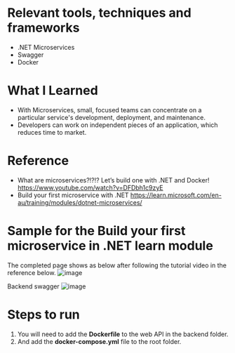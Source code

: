# Relevant tools, techniques and frameworks
- .NET Microservices
- Swagger
- Docker

# What I Learned
- With Microservices, small, focused teams can concentrate on a particular service's development, deployment, and maintenance.
- Developers can work on independent pieces of an application, which reduces time to market.

# Reference
- What are microservices?!?!? Let’s build one with .NET and Docker! https://www.youtube.com/watch?v=DFDbh1c9zyE
- Build your first microservice with .NET https://learn.microsoft.com/en-au/training/modules/dotnet-microservices/

# Sample for the Build your first microservice in .NET learn module

The completed page shows as below after following the tutorial video in the reference below.
![image](https://github.com/user-attachments/assets/2820ed85-6b27-4c84-845d-b2af42a14fa2)

Backend swagger
![image](https://github.com/user-attachments/assets/ae15f0d6-06d8-46f5-9a95-db2d82804d00)

# Steps to run

1. You will need to add the **Dockerfile** to the web API in the backend folder.
1. And add the **docker-compose.yml** file to the root folder.


